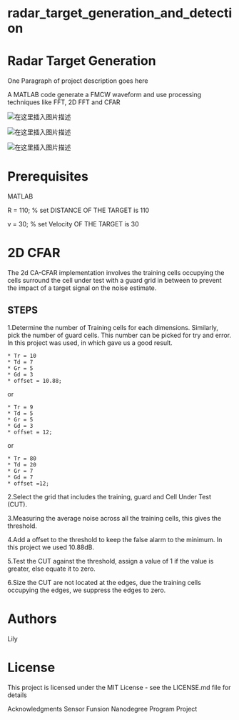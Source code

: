 # radar_target_generation_and_detection

# Radar Target Generation

One Paragraph of project description goes here

A MATLAB code generate a FMCW waveform and use processing techniques like FFT, 2D FFT and CFAR

![在这里插入图片描述](https://img-blog.csdnimg.cn/20190802103729525.png?x-oss-process=image/watermark,type_ZmFuZ3poZW5naGVpdGk,shadow_10,text_aHR0cHM6Ly9ibG9nLmNzZG4ubmV0L3hpYW9fbHhs,size_16,color_FFFFFF,t_70)


![在这里插入图片描述](https://img-blog.csdnimg.cn/2019080210375338.png?x-oss-process=image/watermark,type_ZmFuZ3poZW5naGVpdGk,shadow_10,text_aHR0cHM6Ly9ibG9nLmNzZG4ubmV0L3hpYW9fbHhs,size_16,color_FFFFFF,t_70)


![在这里插入图片描述](https://img-blog.csdnimg.cn/20190802103814856.png?x-oss-process=image/watermark,type_ZmFuZ3poZW5naGVpdGk,shadow_10,text_aHR0cHM6Ly9ibG9nLmNzZG4ubmV0L3hpYW9fbHhs,size_16,color_FFFFFF,t_70)

# Prerequisites
MATLAB


R = 110; % set DISTANCE OF THE TARGET is 110

v = 30; % set Velocity OF THE TARGET is 30 


# 2D CFAR
The 2d CA-CFAR implementation involves the training cells occupying the cells surround the cell under test with a guard grid in between to prevent the impact of a target signal on the noise estimate.

## STEPS 
1.Determine the number of Training cells for each dimensions. Similarly, pick the number of guard cells.
This number can be picked for try and error. In this project was used, in which gave us a good result.

    * Tr = 10
    * Td = 7 
    * Gr = 5
    * Gd = 3
    * offset = 10.88;

or

    * Tr = 9
    * Td = 5
    * Gr = 5
    * Gd = 3
    * offset = 12;
or 

    * Tr = 80
    * Td = 20 
    * Gr = 7
    * Gd = 7
    * offset =12;

2.Select the grid that includes the training, guard and Cell Under Test (CUT).

3.Measuring the average noise across all the training cells, this gives the threshold.

4.Add a offset to the threshold to keep the false alarm to the minimum. In this project we used 10.88dB.

5.Test the CUT against the threshold, assign a value of 1 if the value is greater, else equate it to zero.

6.Size the CUT are not located at the edges, due the training cells occupying the edges, we suppress the edges to zero.

# Authors

Lily

# License

This project is licensed under the MIT License - see the LICENSE.md file for details

Acknowledgments
Sensor Funsion Nanodegree Program Project
